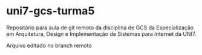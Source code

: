 # uni7-gcs-turma5
Repositório para aula de git remoto da disciplina de GCS da Especialização em Arquitetura, Design e Implementação de Sistemas para Internet da UNI7.

Arquivo editado no branch remoto
